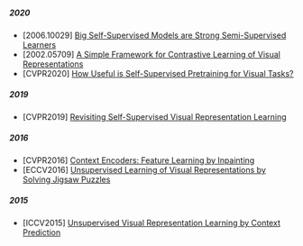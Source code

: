 ##### 2020
- [2006.10029] [Big Self-Supervised Models are Strong Semi-Supervised Learners](https://arxiv.org/abs/2006.10029)
- [2002.05709] [A Simple Framework for Contrastive Learning of Visual Representations](https://arxiv.org/abs/2002.05709)
- [CVPR2020] [How Useful is Self-Supervised Pretraining for Visual Tasks?](https://arxiv.org/abs/2003.14323)

##### 2019
- [CVPR2019] [Revisiting Self-Supervised Visual Representation Learning](https://arxiv.org/abs/1901.09005)

##### 2016
- [CVPR2016] [Context Encoders: Feature Learning by Inpainting](https://arxiv.org/abs/1604.07379)
- [ECCV2016] [Unsupervised Learning of Visual Representations by Solving Jigsaw Puzzles](https://arxiv.org/abs/1603.09246)

##### 2015
- [ICCV2015] [Unsupervised Visual Representation Learning by Context Prediction](https://arxiv.org/abs/1505.05192)
